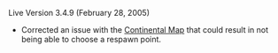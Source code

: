 Live Version 3.4.9 (February 28, 2005)

- Corrected an issue with the [Continental Map](../etc/Continental_Map.md) that
  could result in not being able to choose a respawn point.


